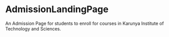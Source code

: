 # AdmissionLandingPage

An Admission Page for students to enroll for courses in Karunya Institute of Technology and Sciences.
